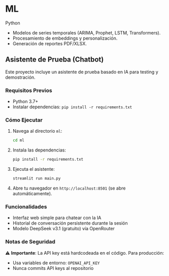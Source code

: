 # ML

Python

- Modelos de series temporales (ARIMA, Prophet, LSTM, Transformers).
- Procesamiento de embeddings y personalización.
- Generación de reportes PDF/XLSX.

## Asistente de Prueba (Chatbot)

Este proyecto incluye un asistente de prueba basado en IA para testing y demostración.

### Requisitos Previos

- Python 3.7+
- Instalar dependencias: `pip install -r requirements.txt`

### Cómo Ejecutar

1. Navega al directorio `ml`:

   ```bash
   cd ml
   ```

2. Instala las dependencias:

   ```bash
   pip install -r requirements.txt
   ```

3. Ejecuta el asistente:

   ```bash
   streamlit run main.py
   ```

4. Abre tu navegador en `http://localhost:8501` (se abre automáticamente).

### Funcionalidades

- Interfaz web simple para chatear con la IA
- Historial de conversación persistente durante la sesión
- Modelo DeepSeek v3.1 (gratuito) vía OpenRouter

### Notas de Seguridad

⚠️ **Importante**: La API key está hardcodeada en el código. Para producción:

- Usa variables de entorno: `OPENAI_API_KEY`
- Nunca commits API keys al repositorio

